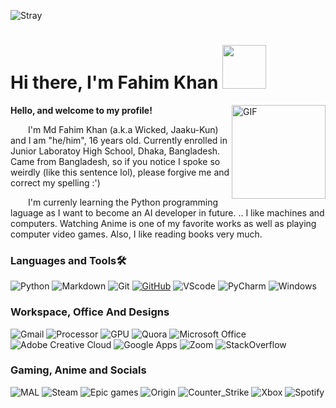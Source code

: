 ![Stray](https://i.imgur.com/BNF4npA.png?1)

# Hi there, I'm Fahim Khan <img width="70px" src="https://i0.wp.com/thumbs.gfycat.com/AlarmingSnappyLeafbird-max-1mb.gif?h=250" />

<img align="right" alt="GIF" height="150px" src="http://24.media.tumblr.com/tumblr_m7o9r3iLSG1qau345o3_250.gif" />

**Hello, and welcome to my profile!**

  I'm Md Fahim Khan (a.k.a Wicked, Jaaku-Kun) and I am "he/him", 16 years old. Currently enrolled in Junior Laboratoy High School, Dhaka, Bangladesh. Came from Bangladesh, so if you notice I spoke so weirdly (like this sentence lol), please forgive me and correct my spelling :')

  I'm currenly learning the Python programming laguage as I want to become an AI developer in future. .. I like machines and computers. Watching Anime is one of my favorite works as well as playing computer video games. Also, I like reading books very much.
 
### Languages and Tools🛠 
![Python](https://img.shields.io/badge/Python-3776AB?style=for-the-badge&logo=python&logoColor=white)
![Markdown](https://img.shields.io/badge/Markdown-000000?style=for-the-badge&logo=markdown&logoColor=white)
![Git](https://img.shields.io/badge/Git-F05032?style=for-the-badge&logo=git&logoColor=white)
[![GitHub](https://img.shields.io/badge/GitHub-100000?style=for-the-badge&logo=github&logoColor=white)](https://github.com/Md-Fahim-Khan)
![VScode](https://img.shields.io/badge/Visual_Studio_Code-0078D4?style=for-the-badge&logo=visual%20studio%20code&logoColor=white)
![PyCharm](https://img.shields.io/badge/pycharm-143?style=for-the-badge&logo=pycharm&logoColor=black&color=black&labelColor=green)
![Windows](https://img.shields.io/badge/Windows%2010-0078D6?style=for-the-badge&logo=windows&logoColor=white)

### Workspace, Office And Designs
![Gmail](https://img.shields.io/badge/Gmail-D14836?style=for-the-badge&logo=gmail&logoColor=white)
![Processor](https://img.shields.io/badge/INTEL-0071C5?style=for-the-badge&logo=INTEL&logoColor=white)
![GPU](https://img.shields.io/badge/NVIDIA-76b900?style=for-the-badge&logo=NVIDIA&logoColor=white)
![Quora](https://img.shields.io/badge/Quora-b92b27?style=for-the-badge&logo=Quora&logoColor=white)
![Microsoft Office](https://img.shields.io/badge/Microsoft_Office-D83B01?style=for-the-badge&logo=microsoft-office&logoColor=white)
![Adobe Creative Cloud](https://img.shields.io/badge/Adobe%20Creative%20Cloud-DA1F26?style=for-the-badge&logo=Adobe%20Creative%20Cloud&logoColor=white)
![Google Apps](https://img.shields.io/badge/Google%20Apps-FFFFFF?style=for-the-badge&logo=Google&logoColor=white)
![Zoom](https://img.shields.io/badge/Zoom-2D8CFF?style=for-the-badge&logo=zoom&logoColor=white)
![StackOverflow](https://img.shields.io/badge/Stack_Overflow-FE7A16?style=for-the-badge&logo=stack-overflow&logoColor=white)

### Gaming, Anime and Socials
![MAL](https://img.shields.io/badge/MyAnimeList-31519e?style=for-the-badge&logo=MyAnimeList&logoColor=white)
![Steam](https://img.shields.io/badge/Steam-000000?style=for-the-badge&logo=steam&logoColor=white)
![Epic games](https://img.shields.io/badge/Epic%20Games-000000?style=for-the-badge&logo=Epic%20Games&logoColor=white)
![Origin](https://img.shields.io/badge/Origin-f05922?style=for-the-badge&logo=Origin&logoColor=white)
![Counter_Strike](https://img.shields.io/badge/Counter_Strike-000000?style=for-the-badge&logo=counter-strike&logoColor=white)
![Xbox](https://img.shields.io/badge/Xbox-107C10?style=for-the-badge&logo=xbox&logoColor=white)
![Spotify](https://img.shields.io/badge/Spotify-1ED760?&style=for-the-badge&logo=spotify&logoColor=white)
